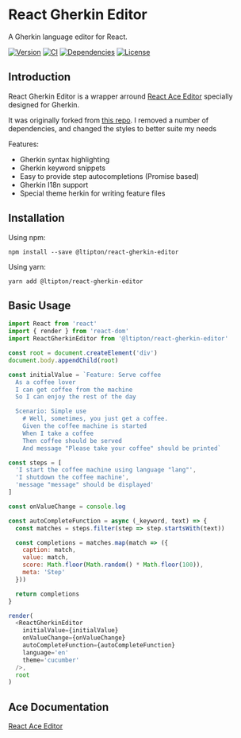 # React Gherkin Editor

A Gherkin language editor for React.

[![Version][version-badge]][package]
[![CI][ci-badge]][ci]
[![Dependencies][dependencies-badge]][dependencies]
[![License][license-badge]][license]

## Introduction

React Gherkin Editor is a wrapper arround [React Ace Editor](https://github.com/securingsincity/react-ace) specially designed for Gherkin.

It was originally forked from [this repo](https://github.com/SmartBear/react-gherkin-editor). I removed a number of dependencies, and changed the styles to better suite my needs

Features:

- Gherkin syntax highlighting
- Gherkin keyword snippets
- Easy to provide step autocompletions (Promise based)
- Gherkin I18n support
- Special theme herkin for writing feature files

## Installation

Using npm:

```
npm install --save @ltipton/react-gherkin-editor
```

Using yarn:

```
yarn add @ltipton/react-gherkin-editor
```

## Basic Usage

```javascript
import React from 'react'
import { render } from 'react-dom'
import ReactGherkinEditor from '@ltipton/react-gherkin-editor'

const root = document.createElement('div')
document.body.appendChild(root)

const initialValue = `Feature: Serve coffee
  As a coffee lover
  I can get coffee from the machine
  So I can enjoy the rest of the day

  Scenario: Simple use
    # Well, sometimes, you just get a coffee.
    Given the coffee machine is started
    When I take a coffee
    Then coffee should be served
    And message "Please take your coffee" should be printed`

const steps = [
  'I start the coffee machine using language "lang"',
  'I shutdown the coffee machine',
  'message "message" should be displayed'
]

const onValueChange = console.log

const autoCompleteFunction = async (_keyword, text) => {
  const matches = steps.filter(step => step.startsWith(text))

  const completions = matches.map(match => ({
    caption: match,
    value: match,
    score: Math.floor(Math.random() * Math.floor(100)),
    meta: 'Step'
  }))

  return completions
}

render(
  <ReactGherkinEditor
    initialValue={initialValue}
    onValueChange={onValueChange}
    autoCompleteFunction={autoCompleteFunction}
    language='en'
    theme='cucumber'
  />,
  root
)
```

## Ace Documentation

[React Ace Editor](https://github.com/securingsincity/react-ace)

[version-badge]: https://img.shields.io/npm/v/@ltipton/react-gherkin-editor
[package]: https://www.npmjs.com/package/@ltipton/react-gherkin-editor
[ci-badge]: https://img.shields.io/github/workflow/status/ltipton/react-gherkin-editor/CI?logo=github
[ci]: https://github.com/ltipton/react-gherkin-editor/actions?query=workflow%3ACI
[dependencies-badge]: https://img.shields.io/david/ltipton/react-gherkin-editor
[dependencies]: https://david-dm.org/ltipton/react-gherkin-editor
[license-badge]: https://img.shields.io/npm/l/@ltipton/react-gherkin-editor
[license]: https://github.com/ltipton/react-gherkin-editor/blob/master/LICENSE
